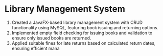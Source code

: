 # Library Management System

1. Created a JavaFX-based library management system with CRUD functionality using MySQL,
featuring book issuing and returning options.
2. Implemented empty field checking for issuing books and validation to ensure only issued books are
returned.
3. Applied suitable fines for late returns based on calculated return dates, ensuring efficient mana
